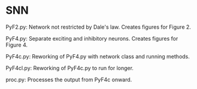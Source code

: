 # SNN
PyF2.py:
Network not restricted by Dale's law. Creates figures for Figure 2.

PyF4.py:
Separate exciting and inhibitory neurons. Creates figures for Figure 4.

PyF4c.py:
Reworking of PyF4.py with network class and running methods.

PyF4cl.py:
Reworking of PyF4c.py to run for longer.

proc.py:
Processes the output from PyF4c onward.
